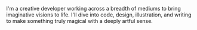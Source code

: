 I'm a creative developer working across a breadth of mediums to bring imaginative visions to life. I'll dive into code, design, illustration, and writing to make something truly magical with a deeply artful sense.
